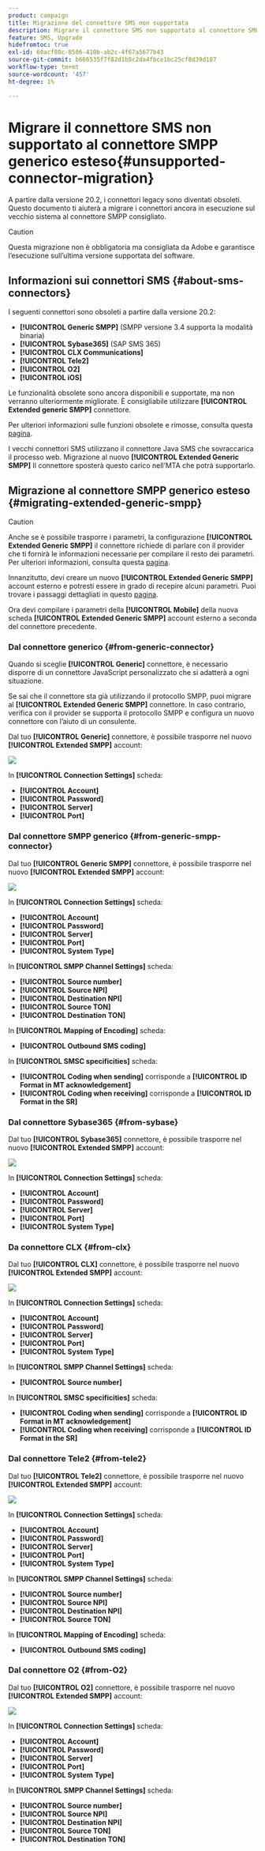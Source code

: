 ```yaml
---
product: campaign
title: Migrazione del connettore SMS non supportata
description: Migrare il connettore SMS non supportato al connettore SMPP generico esteso
feature: SMS, Upgrade
hidefromtoc: true
exl-id: 60acf80c-8506-410b-ab2c-4f67a5677b43
source-git-commit: b666535f7f82d1b8c2da4fbce1bc25cf8d39d187
workflow-type: tm+mt
source-wordcount: '457'
ht-degree: 1%

---
```


# Migrare il connettore SMS non supportato al connettore SMPP generico esteso{#unsupported-connector-migration}



A partire dalla versione 20.2, i connettori legacy sono diventati obsoleti. Questo documento ti aiuterà a migrare i connettori ancora in esecuzione sul vecchio sistema al connettore SMPP consigliato.

>[!CAUTION]
>
>Questa migrazione non è obbligatoria ma consigliata da Adobe e garantisce l’esecuzione sull’ultima versione supportata del software.

## Informazioni sui connettori SMS {#about-sms-connectors}

I seguenti connettori sono obsoleti a partire dalla versione 20.2:

* **[!UICONTROL Generic SMPP]** (SMPP versione 3.4 supporta la modalità binaria)
* **[!UICONTROL Sybase365]** (SAP SMS 365)
* **[!UICONTROL CLX Communications]**
* **[!UICONTROL Tele2]**
* **[!UICONTROL O2]**
* **[!UICONTROL iOS]**

Le funzionalità obsolete sono ancora disponibili e supportate, ma non verranno ulteriormente migliorate. È consigliabile utilizzare **[!UICONTROL Extended generic SMPP]** connettore.

Per ulteriori informazioni sulle funzioni obsolete e rimosse, consulta questa [pagina](../../rn/using/deprecated-features.md).

I vecchi connettori SMS utilizzano il connettore Java SMS che sovraccarica il processo web. Migrazione al nuovo **[!UICONTROL Extended Generic SMPP]** Il connettore sposterà questo carico nell’MTA che potrà supportarlo.

## Migrazione al connettore SMPP generico esteso {#migrating-extended-generic-smpp}

>[!CAUTION]
>
>Anche se è possibile trasporre i parametri, la configurazione **[!UICONTROL Extended Generic SMPP]** il connettore richiede di parlare con il provider che ti fornirà le informazioni necessarie per compilare il resto dei parametri. Per ulteriori informazioni, consulta questa [pagina](sms-protocol.md).

Innanzitutto, devi creare un nuovo **[!UICONTROL Extended Generic SMPP]** account esterno e potresti essere in grado di recepire alcuni parametri. Puoi trovare i passaggi dettagliati in questo [pagina](sms-set-up.md#creating-an-smpp-external-account).

Ora devi compilare i parametri della **[!UICONTROL Mobile]** della nuova scheda **[!UICONTROL Extended Generic SMPP]** account esterno a seconda del connettore precedente.

### Dal connettore generico {#from-generic-connector}

Quando si sceglie **[!UICONTROL Generic]** connettore, è necessario disporre di un connettore JavaScript personalizzato che si adatterà a ogni situazione.

Se sai che il connettore sta già utilizzando il protocollo SMPP, puoi migrare al **[!UICONTROL Extended Generic SMPP]** connettore. In caso contrario, verifica con il provider se supporta il protocollo SMPP e configura un nuovo connettore con l’aiuto di un consulente.

Dal tuo **[!UICONTROL Generic]** connettore, è possibile trasporre nel nuovo **[!UICONTROL Extended SMPP]** account:

![](assets/smpp_generic.png)

In **[!UICONTROL Connection Settings]** scheda:

* **[!UICONTROL Account]**
* **[!UICONTROL Password]**
* **[!UICONTROL Server]**
* **[!UICONTROL Port]**

### Dal connettore SMPP generico {#from-generic-smpp-connector}

Dal tuo **[!UICONTROL Generic SMPP]** connettore, è possibile trasporre nel nuovo **[!UICONTROL Extended SMPP]** account:

![](assets/smpp_generic_2.png)

In **[!UICONTROL Connection Settings]** scheda:

* **[!UICONTROL Account]**
* **[!UICONTROL Password]**
* **[!UICONTROL Server]**
* **[!UICONTROL Port]**
* **[!UICONTROL System Type]**

In **[!UICONTROL SMPP Channel Settings]** scheda:

* **[!UICONTROL Source number]**
* **[!UICONTROL Source NPI]**
* **[!UICONTROL Destination NPI]**
* **[!UICONTROL Source TON]**
* **[!UICONTROL Destination TON]**

In **[!UICONTROL Mapping of Encoding]** scheda:

* **[!UICONTROL Outbound SMS coding]**

In **[!UICONTROL SMSC specificities]** scheda:

* **[!UICONTROL Coding when sending]** corrisponde a **[!UICONTROL ID Format in MT acknowledgement]**
* **[!UICONTROL Coding when receiving]** corrisponde a **[!UICONTROL ID Format in the SR]**

### Dal connettore Sybase365 {#from-sybase}

Dal tuo **[!UICONTROL Sybase365]** connettore, è possibile trasporre nel nuovo **[!UICONTROL Extended SMPP]** account:

![](assets/smpp_3.png)

In **[!UICONTROL Connection Settings]** scheda:

* **[!UICONTROL Account]**
* **[!UICONTROL Password]**
* **[!UICONTROL Server]**
* **[!UICONTROL Port]**
* **[!UICONTROL System Type]**

### Da connettore CLX {#from-clx}

Dal tuo **[!UICONTROL CLX]** connettore, è possibile trasporre nel nuovo **[!UICONTROL Extended SMPP]** account:

![](assets/smpp_4.png)

In **[!UICONTROL Connection Settings]** scheda:

* **[!UICONTROL Account]**
* **[!UICONTROL Password]**
* **[!UICONTROL Server]**
* **[!UICONTROL Port]**
* **[!UICONTROL System Type]**

In **[!UICONTROL SMPP Channel Settings]** scheda:

* **[!UICONTROL Source number]**

In **[!UICONTROL SMSC specificities]** scheda:

* **[!UICONTROL Coding when sending]** corrisponde a **[!UICONTROL ID Format in MT acknowledgement]**
* **[!UICONTROL Coding when receiving]** corrisponde a **[!UICONTROL ID Format in the SR]**

### Dal connettore Tele2 {#from-tele2}

Dal tuo **[!UICONTROL Tele2]** connettore, è possibile trasporre nel nuovo **[!UICONTROL Extended SMPP]** account:

![](assets/smpp_6.png)

In **[!UICONTROL Connection Settings]** scheda:

* **[!UICONTROL Account]**
* **[!UICONTROL Password]**
* **[!UICONTROL Server]**
* **[!UICONTROL Port]**
* **[!UICONTROL System Type]**

In **[!UICONTROL SMPP Channel Settings]** scheda:

* **[!UICONTROL Source number]**
* **[!UICONTROL Source NPI]**
* **[!UICONTROL Destination NPI]**
* **[!UICONTROL Source TON]**

In **[!UICONTROL Mapping of Encoding]** scheda:

* **[!UICONTROL Outbound SMS coding]**

### Dal connettore O2 {#from-O2}

Dal tuo **[!UICONTROL O2]** connettore, è possibile trasporre nel nuovo **[!UICONTROL Extended SMPP]** account:

![](assets/smpp_5.png)

In **[!UICONTROL Connection Settings]** scheda:

* **[!UICONTROL Account]**
* **[!UICONTROL Password]**
* **[!UICONTROL Server]**
* **[!UICONTROL Port]**
* **[!UICONTROL System Type]**

In **[!UICONTROL SMPP Channel Settings]** scheda:

* **[!UICONTROL Source number]**
* **[!UICONTROL Source NPI]**
* **[!UICONTROL Destination NPI]**
* **[!UICONTROL Source TON]**
* **[!UICONTROL Destination TON]**
